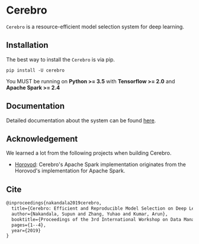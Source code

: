 Cerebro
=======

 
``Cerebro`` is a resource-efficient model selection system for deep learning.


Installation
------------

The best way to install the ``Cerebro`` is via pip.

    pip install -U cerebro

You MUST be running on **Python >= 3.5** with **Tensorflow >= 2.0** and **Apache Spark >= 2.4**


Documentation
-------------

Detailed documentation about the system can be found [here](https://adalabucsd.github.io/cerebro-system/).


Acknowledgement
---------------
We learned a lot from the following projects when building Cerebro.
- [Horovod](https://github.com/horovod/horovod): Cerebro's Apache Spark implementation originates from the Horovod's
 implementation for Apache Spark.
 
 
Cite
----
```latex
@inproceedings{nakandala2019cerebro,
  title={Cerebro: Efficient and Reproducible Model Selection on Deep Learning Systems},
  author={Nakandala, Supun and Zhang, Yuhao and Kumar, Arun},
  booktitle={Proceedings of the 3rd International Workshop on Data Management for End-to-End Machine Learning},
  pages={1--4},
  year={2019}
}

```
